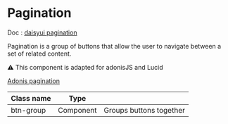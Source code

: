 # Pagination

Doc : [daisyui pagination](https://daisyui.com/components/pagination/)

Pagination is a group of buttons that allow the user to navigate between a set of related content.

⚠️ This component is adapted for adonisJS and Lucid

[Adonis pagination](https://docs.adonisjs.com/guides/database/pagination)


| Class name    |   Type     |                                  |
|---------------|------------|----------------------------------|
| btn-group     | Component  | Groups buttons together          |
